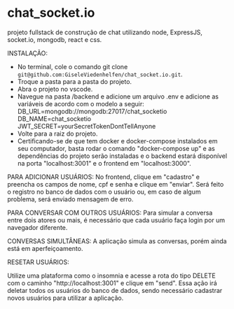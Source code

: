 # chat_socket.io
projeto fullstack de construção de chat utilizando node, ExpressJS, socket.io, mongodb, react e css.

INSTALAÇÃO:
- No terminal, cole o comando git clone `git@github.com:GiseleViedenhelfen/chat_socket.io.git`.
- Troque a pasta para a pasta do projeto.
- Abra o projeto no vscode.
- Navegue na pasta /backend e adicione um arquivo .env e adicione as variáveis de acordo com o modelo a seguir:
  DB_URL=mongodb://mongodb:27017/chat_socketio
  DB_NAME=chat_socketio
  JWT_SECRET=yourSecretTokenDontTellAnyone
- Volte para a raiz do projeto.
- Certificando-se de que tem docker e docker-compose instalados em seu computador, basta rodar o comando "docker-compose up" e as dependências do projeto serão instaladas
e o backend estará disponível na porta "localhost:3001" e o frontend em "localhost:3000".

PARA ADICIONAR USUÁRIOS:
No frontend, clique em "cadastro" e preencha os campos de nome, cpf e senha e clique em "enviar".
Será feito o registro no banco de dados com o usuário ou, em caso de algum problema, será enviado mensagem de erro.

PARA CONVERSAR COM OUTROS USUÁRIOS:
Para simular a conversa entre dois atores ou mais, é necessário que cada usuário faça login por um navegador diferente.

CONVERSAS SIMULTÂNEAS:
A aplicação simula as conversas, porém ainda está em aperfeiçoamento.

RESETAR USUÁRIOS:

Utilize uma plataforma como o insomnia e acesse a rota do tipo DELETE com o caminho "http://localhost:3001" e clique em "send".
Essa ação irá deletar todos os usuários do banco de dados, sendo necessário cadastrar novos usuários para utilizar a aplicação.
